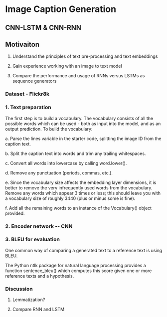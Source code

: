 # Image Caption Generation

## CNN-LSTM & CNN-RNN

## Motivaiton
   
   1. Understand the principles of text pre-processing and text embeddings

   2. Gain experience working with an image to text model

   3. Compare the performance and usage of RNNs versus LSTMs as sequence generators

### Dataset - Flickr8k

### 1. Text preparation

The first step is to build a vocabulary. The vocabulary consists of all the possible words which can be used - both as input into the model, and as an output prediction. To build the vocabulary:

a. Parse the lines variable in the starter code, splitting the image ID from the caption text.

b. Split the caption text into words and trim any trailing whitespaces.

c. Convert all words into lowercase by calling word.lower().

d. Remove any punctuation (periods, commas, etc.).

e. Since the vocabulary size affects the embedding layer dimensions, it is better to remove the very infrequently used words from the vocabulary. Remove any words which appear 3 times or less; this should leave you with a vocabulary size of roughly 3440 (plus or minus some is fine).

f. Add all the remaining words to an instance of the Vocabulary() object provided.

### 2. Encoder network -- CNN

### 3. BLEU for evaluation
One common way of comparing a generated text to a reference text is using BLEU.

The Python ntlk package for natural language processing provides a function
sentence_bleu() which computes this score given one or more reference texts and a
hypothesis.


### Discussion

1. Lemmatization?

2. Compare RNN and LSTM

